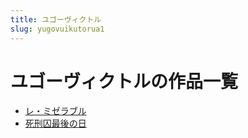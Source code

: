 ```yaml
---
title: ユゴーヴィクトル
slug: yugovuikutorua1
---
```


# ユゴーヴィクトルの作品一覧

- [レ・ミゼラブル](remizeraburu12)
- [死刑囚最後の日](sixingqiuzuihounori44)
